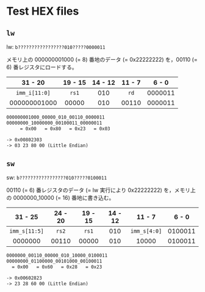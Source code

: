 # Test HEX files

## `lw`

lw: `b?????????????????010?????0000011`

メモリ上の 000000001000 (= 8) 番地のデータ (= 0x22222222) を，00110 (= 6) 番レジスタにロードする。

| 31 - 20       | 19 - 15 | 14 - 12 | 11 - 7  | 6 - 0   |
|:-------------:|:-------:|:-------:|:-------:|:-------:|
| `imm_i[11:0]` | `rs1`   | 010     | `rd`    | 0000011 |
| 000000001000  | 00000   | 010     | 00110   | 0000011 |

```txt
000000001000_00000_010_00110_0000011
00000000_10000000_00100011_00000011
     = 0x00   = 0x80   = 0x23   = 0x03

-> 0x00802303
-> 03 23 80 00 (Little Endian)
```

## `sw`

sw: `b?????????????????010?????0100011`

00110 (= 6) 番レジスタのデータ (= lw 実行により 0x22222222) を，メモリ上の 0000000_10000 (= 16) 番地に書き込む。

| 31 - 25       | 24 - 20 | 19 - 15 | 14 - 12 | 11 - 7       | 6 - 0   |
|:-------------:|:-------:|:-------:|:-------:|:------------:|:-------:|
| `imm_s[11:5]` | `rs2`   | `rs1`   | 010     | `imm_s[4:0]` | 0100011 |
| 0000000       | 00110   | 00000   | 010     | 10000        | 0100011 |

```txt
0000000_00110_00000_010_10000_0100011
00000000_01100000_00101000_00100011
  = 0x00   = 0x60   = 0x28   = 0x23

-> 0x00602823
-> 23 28 60 00 (Little Endian)
```
